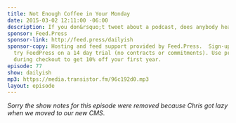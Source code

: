 ```yaml
---
title: Not Enough Coffee in Your Monday
date: 2015-03-02 12:11:00 -06:00
description: If you don&rsquo;t tweet about a podcast, does anybody hear?
sponsor: Feed.Press
sponsor-link: http://feed.press/dailyish
sponsor-copy: Hosting and feed support provided by Feed.Press.  Sign-up today and
  try FeedPress on a 14 day trial (no contracts or commitments). Use promo code "dailyish"
  during checkout to get 10% off your first year.
episode: 77
show: dailyish
mp3: https://media.transistor.fm/96c192d0.mp3
layout: episode
---
```


<em>Sorry the show notes for this episode were removed because Chris got lazy when we moved to our new CMS</em>.
